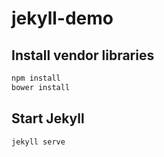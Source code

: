 # jekyll-demo

## Install vendor libraries
```bash
npm install
bower install
```

## Start Jekyll
```bash
jekyll serve
```
